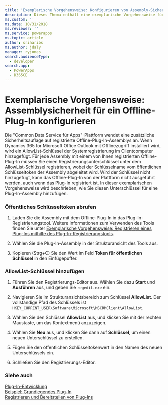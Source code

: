 ```yaml
---
title: 'Exemplarische Vorgehensweise: Konfigurieren von Assembly-Sicherheit für ein Offline-Plug-In (Common Data Service für Apps) | Microsoft Docs'
description: Dieses Thema enthält eine exemplarische Vorgehensweise für das Konfigurieren einer Assemblysicherheit für ein Offline-Plug-In.
ms.custom: ''
ms.date: 10/31/2018
ms.reviewer: ''
ms.service: powerapps
ms.topic: article
author: sriharibs
ms.author: jdaly
manager: ryjones
search.audienceType:
  - developer
search.app:
  - PowerApps
  - D365CE
---
```

# <a name="walkthrough-configure-assembly-security-for-an-offline-plug-in"></a>Exemplarische Vorgehensweise: Assemblysicherheit für ein Offline-Plug-In konfigurieren

Die "Common Data Service für Apps"-Plattform wendet eine zusätzliche Sicherheitsauflage auf registrierte Offline-Plug-In-Assemblys an. Wenn Dynamics 365 for Microsoft Office Outlook mit Offlinezugriff installiert wird, wird ein AllowList-Schlüssel der Systemregistrierung im Clientcomputer hinzugefügt. Für jede Assembly mit einem von Ihnen registrierten Offline-Plug-In müssen Sie einen Registrierungsunterschlüssel unter dem AllowList-Schlüssel registrieren, wobei der Schlüsselname vom öffentlichen Schlüsseltoken der Assembly abgeleitet wird. Wird der Schlüssel nicht hinzugefügt, kann das Offline-Plug-In von der Plattform nicht ausgeführt werden, auch wenn das Plug-In registriert ist. In dieser exemplarischen Vorgehensweise wird beschrieben, wie Sie diesen Unterschlüssel für eine Plug-In-Assembly hinzufügen.  
  
### <a name="get-the-public-key-token"></a>Öffentliches Schlüsseltoken abrufen  
  
1.  Laden Sie die Assembly mit dem Offline-Plug-In in das Plug-In-Registrierungstool. Weitere Informationen zum Verwenden des Tools finden Sie unter [Exemplarische Vorgehensweise: Registrieren eines Plug-Ins mithilfe des Plug-In-Registrierungstools](/dynamics365/customer-engagement/developer/walkthrough-register-plugin-using-plugin-registration-tool).  
  
2.  Wählen Sie die Plug-In-Assembly in der Strukturansicht des Tools aus.  
  
3.  Kopieren (Strg+C) Sie den Wert im Feld **Token für öffentlichen Schlüssel** in den Einfügepuffer.  
  
### <a name="add-an-allowlist-key"></a>AllowList-Schlüssel hinzufügen  
  
1.  Führen Sie den Registrierungs-Editor aus. Wählen Sie dazu **Start** und **Ausführen** aus, und geben Sie `regedit.exe` ein.  
  
2.  Navigieren Sie im Strukturansichtsbereich zum Schlüssel **AllowList**. Der vollständige Pfad des Schlüssels ist `HKEY_CURRENT_USER\Software\Microsoft\MSCRMClient\AllowList`.  
  
3.  Wählen Sie den Schlüssel **AllowList** aus, und klicken Sie mit der rechten Maustaste, um das Kontextmenü anzuzeigen.  
  
4.  Wählen Sie **Neu** aus, und klicken Sie dann auf **Schlüssel**, um einen neuen Unterschlüssel zu erstellen.  
  
5.  Fügen Sie den öffentlichen Schlüsseltokenwert in den Namen des neuen Unterschlüssels ein.  
  
6.  Schließen Sie den Registrierungs-Editor.  
  
### <a name="see-also"></a>Siehe auch  
 [Plug-In-Entwicklung](/dynamics365/customer-engagement/developer/plugin-development)   
 [Beispiel: Grundlegendes Plug-In](/dynamics365/customer-engagement/developer/sample-create-basic-plugin)   
 [Registrieren und Bereitstellen von Plug-Ins](/dynamics365/customer-engagement/developer/register-deploy-plugins)